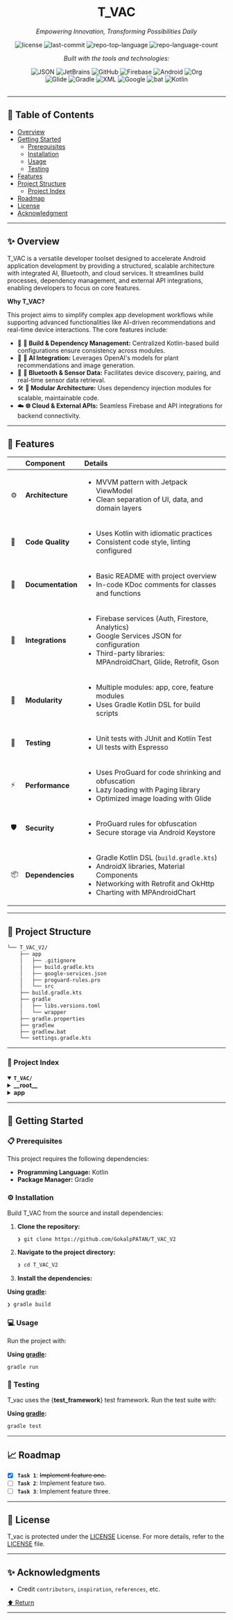 <div id="top">

<!-- HEADER STYLE: CLASSIC -->
<div align="center">

# T_VAC

<em>Empowering Innovation, Transforming Possibilities Daily</em>

<!-- BADGES -->
<img src="https://img.shields.io/github/license/GokalpPATAN/T_VAC_V2?style=flat&logo=opensourceinitiative&logoColor=white&color=0080ff" alt="license">
<img src="https://img.shields.io/github/last-commit/GokalpPATAN/T_VAC_V2?style=flat&logo=git&logoColor=white&color=0080ff" alt="last-commit">
<img src="https://img.shields.io/github/languages/top/GokalpPATAN/T_VAC_V2?style=flat&color=0080ff" alt="repo-top-language">
<img src="https://img.shields.io/github/languages/count/GokalpPATAN/T_VAC_V2?style=flat&color=0080ff" alt="repo-language-count">

<em>Built with the tools and technologies:</em>

<img src="https://img.shields.io/badge/JSON-000000.svg?style=flat&logo=JSON&logoColor=white" alt="JSON">
<img src="https://img.shields.io/badge/JetBrains-000000.svg?style=flat&logo=JetBrains&logoColor=white" alt="JetBrains">
<img src="https://img.shields.io/badge/GitHub-181717.svg?style=flat&logo=GitHub&logoColor=white" alt="GitHub">
<img src="https://img.shields.io/badge/Firebase-DD2C00.svg?style=flat&logo=Firebase&logoColor=white" alt="Firebase">
<img src="https://img.shields.io/badge/Android-34A853.svg?style=flat&logo=Android&logoColor=white" alt="Android">
<img src="https://img.shields.io/badge/Org-77AA99.svg?style=flat&logo=Org&logoColor=white" alt="Org">
<br>
<img src="https://img.shields.io/badge/Glide-18BED4.svg?style=flat&logo=Glide&logoColor=white" alt="Glide">
<img src="https://img.shields.io/badge/Gradle-02303A.svg?style=flat&logo=Gradle&logoColor=white" alt="Gradle">
<img src="https://img.shields.io/badge/XML-005FAD.svg?style=flat&logo=XML&logoColor=white" alt="XML">
<img src="https://img.shields.io/badge/Google-4285F4.svg?style=flat&logo=Google&logoColor=white" alt="Google">
<img src="https://img.shields.io/badge/bat-31369E.svg?style=flat&logo=bat&logoColor=white" alt="bat">
<img src="https://img.shields.io/badge/Kotlin-7F52FF.svg?style=flat&logo=Kotlin&logoColor=white" alt="Kotlin">

</div>
<br>

---

## 📄 Table of Contents

- [Overview](#-overview)
- [Getting Started](#-getting-started)
    - [Prerequisites](#-prerequisites)
    - [Installation](#-installation)
    - [Usage](#-usage)
    - [Testing](#-testing)
- [Features](#-features)
- [Project Structure](#-project-structure)
    - [Project Index](#-project-index)
- [Roadmap](#-roadmap)
- [License](#-license)
- [Acknowledgment](#-acknowledgment)

---

## ✨ Overview

T_VAC is a versatile developer toolset designed to accelerate Android application development by providing a structured, scalable architecture with integrated AI, Bluetooth, and cloud services. It streamlines build processes, dependency management, and external API integrations, enabling developers to focus on core features.

**Why T_VAC?**

This project aims to simplify complex app development workflows while supporting advanced functionalities like AI-driven recommendations and real-time device interactions. The core features include:

- 🎯 **🧩 Build & Dependency Management:** Centralized Kotlin-based build configurations ensure consistency across modules.
- 🚀 **🤖 AI Integration:** Leverages OpenAI's models for plant recommendations and image generation.
- 🔌 **🔵 Bluetooth & Sensor Data:** Facilitates device discovery, pairing, and real-time sensor data retrieval.
- 🛠️ **🔧 Modular Architecture:** Uses dependency injection modules for scalable, maintainable code.
- ☁️ **🌐 Cloud & External APIs:** Seamless Firebase and API integrations for backend connectivity.

---

## 📌 Features

|      | Component       | Details                                                                                     |
| :--- | :-------------- | :------------------------------------------------------------------------------------------ |
| ⚙️  | **Architecture**  | <ul><li>MVVM pattern with Jetpack ViewModel</li><li>Clean separation of UI, data, and domain layers</li></ul> |
| 🔩 | **Code Quality**  | <ul><li>Uses Kotlin with idiomatic practices</li><li>Consistent code style, linting configured</li></ul> |
| 📄 | **Documentation** | <ul><li>Basic README with project overview</li><li>In-code KDoc comments for classes and functions</li></ul> |
| 🔌 | **Integrations**  | <ul><li>Firebase services (Auth, Firestore, Analytics)</li><li>Google Services JSON for configuration</li><li>Third-party libraries: MPAndroidChart, Glide, Retrofit, Gson</li></ul> |
| 🧩 | **Modularity**    | <ul><li>Multiple modules: app, core, feature modules</li><li>Uses Gradle Kotlin DSL for build scripts</li></ul> |
| 🧪 | **Testing**       | <ul><li>Unit tests with JUnit and Kotlin Test</li><li>UI tests with Espresso</li></ul> |
| ⚡️  | **Performance**   | <ul><li>Uses ProGuard for code shrinking and obfuscation</li><li>Lazy loading with Paging library</li><li>Optimized image loading with Glide</li></ul> |
| 🛡️ | **Security**      | <ul><li>ProGuard rules for obfuscation</li><li>Secure storage via Android Keystore</li></ul> |
| 📦 | **Dependencies**  | <ul><li>Gradle Kotlin DSL (`build.gradle.kts`)</li><li>AndroidX libraries, Material Components</li><li>Networking with Retrofit and OkHttp</li><li>Charting with MPAndroidChart</li></ul> |

---

## 📁 Project Structure

```sh
└── T_VAC_V2/
    ├── app
    │   ├── .gitignore
    │   ├── build.gradle.kts
    │   ├── google-services.json
    │   ├── proguard-rules.pro
    │   └── src
    ├── build.gradle.kts
    ├── gradle
    │   ├── libs.versions.toml
    │   └── wrapper
    ├── gradle.properties
    ├── gradlew
    ├── gradlew.bat
    └── settings.gradle.kts
```

---

### 📑 Project Index

<details open>
	<summary><b><code>T_VAC/</code></b></summary>
	<!-- __root__ Submodule -->
	<details>
		<summary><b>__root__</b></summary>
		<blockquote>
			<div class='directory-path' style='padding: 8px 0; color: #666;'>
				<code><b>⦿ __root__</b></code>
			<table style='width: 100%; border-collapse: collapse;'>
			<thead>
				<tr style='background-color: #f8f9fa;'>
					<th style='width: 30%; text-align: left; padding: 8px;'>File Name</th>
					<th style='text-align: left; padding: 8px;'>Summary</th>
				</tr>
			</thead>
				<tr style='border-bottom: 1px solid #eee;'>
					<td style='padding: 8px;'><b><a href='https://github.com/GokalpPATAN/T_VAC_V2/blob/master/build.gradle.kts'>build.gradle.kts</a></b></td>
					<td style='padding: 8px;'>- Defines shared build configurations and dependencies for all sub-projects within the Android application, ensuring consistent setup across modules<br>- Manages plugin applications and classpath dependencies, streamlining build processes and maintaining project structure integrity<br>- Facilitates centralized control over build settings, supporting scalable development and integration workflows.</td>
				</tr>
				<tr style='border-bottom: 1px solid #eee;'>
					<td style='padding: 8px;'><b><a href='https://github.com/GokalpPATAN/T_VAC_V2/blob/master/gradlew.bat'>gradlew.bat</a></b></td>
					<td style='padding: 8px;'>- Facilitates the initialization and execution of the Gradle build system on Windows environments by setting up necessary environment variables, locating Java, and launching the Gradle wrapper<br>- Ensures consistent build automation across development setups, integrating seamlessly into the overall project architecture to manage dependencies, compile code, and streamline deployment processes.</td>
				</tr>
				<tr style='border-bottom: 1px solid #eee;'>
					<td style='padding: 8px;'><b><a href='https://github.com/GokalpPATAN/T_VAC_V2/blob/master/settings.gradle.kts'>settings.gradle.kts</a></b></td>
					<td style='padding: 8px;'>- Defines centralized repositories for plugin management and dependency resolution, ensuring consistent access to essential libraries and tools across the entire project<br>- Facilitates streamlined dependency handling and plugin updates, supporting the overall architectures modularity and maintainability within the Kotlin-based Android application.</td>
				</tr>
			</table>
		</blockquote>
	</details>
	<!-- app Submodule -->
	<details>
		<summary><b>app</b></summary>
		<blockquote>
			<div class='directory-path' style='padding: 8px 0; color: #666;'>
				<code><b>⦿ app</b></code>
			<table style='width: 100%; border-collapse: collapse;'>
			<thead>
				<tr style='background-color: #f8f9fa;'>
					<th style='width: 30%; text-align: left; padding: 8px;'>File Name</th>
					<th style='text-align: left; padding: 8px;'>Summary</th>
				</tr>
			</thead>
				<tr style='border-bottom: 1px solid #eee;'>
					<td style='padding: 8px;'><b><a href='https://github.com/GokalpPATAN/T_VAC_V2/blob/master/app/build.gradle.kts'>build.gradle.kts</a></b></td>
					<td style='padding: 8px;'>- Defines the Android applications build configuration, managing dependencies, SDK versions, API keys, and build settings<br>- Integrates essential libraries such as Firebase, Retrofit, Glide, and Google Maps, supporting core functionalities like user authentication, network communication, data storage, and UI components<br>- Ensures consistent project setup aligned with architecture standards and external service integrations.</td>
				</tr>
				<tr style='border-bottom: 1px solid #eee;'>
					<td style='padding: 8px;'><b><a href='https://github.com/GokalpPATAN/T_VAC_V2/blob/master/app/proguard-rules.pro'>proguard-rules.pro</a></b></td>
					<td style='padding: 8px;'>- Defines project-specific ProGuard rules to optimize and obfuscate the Android applications codebase<br>- It guides the build process in preserving necessary classes and attributes, ensuring app security, performance, and debugging capabilities while maintaining compatibility with WebView JavaScript interfaces<br>- This configuration is essential for managing code shrinking and obfuscation in the overall architecture.</td>
				</tr>
				<tr style='border-bottom: 1px solid #eee;'>
					<td style='padding: 8px;'><b><a href='https://github.com/GokalpPATAN/T_VAC_V2/blob/master/app/google-services.json'>google-services.json</a></b></td>
					<td style='padding: 8px;'>- Defines essential Firebase project configuration for the Android application, enabling seamless integration with Firebase services such as authentication, cloud storage, and analytics<br>- Serves as the foundational setup that connects the app to the backend infrastructure, ensuring secure and efficient communication with Firebase resources within the overall architecture.</td>
				</tr>
			</table>
			<!-- src Submodule -->
			<details>
				<summary><b>src</b></summary>
				<blockquote>
					<div class='directory-path' style='padding: 8px 0; color: #666;'>
						<code><b>⦿ app.src</b></code>
					<!-- main Submodule -->
					<details>
						<summary><b>main</b></summary>
						<blockquote>
							<div class='directory-path' style='padding: 8px 0; color: #666;'>
								<code><b>⦿ app.src.main</b></code>
							<table style='width: 100%; border-collapse: collapse;'>
							<thead>
								<tr style='background-color: #f8f9fa;'>
									<th style='width: 30%; text-align: left; padding: 8px;'>File Name</th>
									<th style='text-align: left; padding: 8px;'>Summary</th>
								</tr>
							</thead>
								<tr style='border-bottom: 1px solid #eee;'>
									<td style='padding: 8px;'><b><a href='https://github.com/GokalpPATAN/T_VAC_V2/blob/master/app/src/main/AndroidManifest.xml'>AndroidManifest.xml</a></b></td>
									<td style='padding: 8px;'>- Defines the applications core permissions, metadata, and entry point for an Android-based project focused on location and Bluetooth functionalities<br>- It establishes necessary configurations for network access, device communication, and map integration, serving as the foundational setup that enables the app to interact with external services and hardware components within the overall architecture.</td>
								</tr>
							</table>
							<!-- java Submodule -->
							<details>
								<summary><b>java</b></summary>
								<blockquote>
									<div class='directory-path' style='padding: 8px 0; color: #666;'>
										<code><b>⦿ app.src.main.java</b></code>
									<!-- com Submodule -->
									<details>
										<summary><b>com</b></summary>
										<blockquote>
											<div class='directory-path' style='padding: 8px 0; color: #666;'>
												<code><b>⦿ app.src.main.java.com</b></code>
											<!-- erayerarslan Submodule -->
											<details>
												<summary><b>erayerarslan</b></summary>
												<blockquote>
													<div class='directory-path' style='padding: 8px 0; color: #666;'>
														<code><b>⦿ app.src.main.java.com.erayerarslan</b></code>
													<!-- t_vac_kotlin Submodule -->
													<details>
														<summary><b>t_vac_kotlin</b></summary>
														<blockquote>
															<div class='directory-path' style='padding: 8px 0; color: #666;'>
																<code><b>⦿ app.src.main.java.com.erayerarslan.t_vac_kotlin</b></code>
															<table style='width: 100%; border-collapse: collapse;'>
															<thead>
																<tr style='background-color: #f8f9fa;'>
																	<th style='width: 30%; text-align: left; padding: 8px;'>File Name</th>
																	<th style='text-align: left; padding: 8px;'>Summary</th>
																</tr>
															</thead>
																<tr style='border-bottom: 1px solid #eee;'>
																	<td style='padding: 8px;'><b><a href='https://github.com/GokalpPATAN/T_VAC_V2/blob/master/app/src/main/java/com/erayerarslan/t_vac_kotlin/MyApplication.kt'>MyApplication.kt</a></b></td>
																	<td style='padding: 8px;'>- Initialize application-wide dependencies and services, including Firebase, to ensure seamless integration and consistent configuration across the entire app<br>- Establishes the foundation for dependency injection with Hilt, enabling modular and testable architecture, and prepares the app environment for subsequent feature modules and components within the overall project structure.</td>
																</tr>
																<tr style='border-bottom: 1px solid #eee;'>
																	<td style='padding: 8px;'><b><a href='https://github.com/GokalpPATAN/T_VAC_V2/blob/master/app/src/main/java/com/erayerarslan/t_vac_kotlin/MainActivity.kt'>MainActivity.kt</a></b></td>
																	<td style='padding: 8px;'>- Manages app navigation and UI state transitions within the architecture, orchestrating fragment navigation, toolbar visibility, and bottom navigation interactions<br>- Ensures seamless user experience by dynamically adjusting UI components based on destination, integrating Firebase persistence, and coordinating navigation controls to support core app functionalities across different screens.</td>
																</tr>
															</table>
															<!-- repository Submodule -->
															<details>
																<summary><b>repository</b></summary>
																<blockquote>
																	<div class='directory-path' style='padding: 8px 0; color: #666;'>
																		<code><b>⦿ app.src.main.java.com.erayerarslan.t_vac_kotlin.repository</b></code>
																	<table style='width: 100%; border-collapse: collapse;'>
																	<thead>
																		<tr style='background-color: #f8f9fa;'>
																			<th style='width: 30%; text-align: left; padding: 8px;'>File Name</th>
																			<th style='text-align: left; padding: 8px;'>Summary</th>
																		</tr>
																	</thead>
																		<tr style='border-bottom: 1px solid #eee;'>
																			<td style='padding: 8px;'><b><a href='https://github.com/GokalpPATAN/T_VAC_V2/blob/master/app/src/main/java/com/erayerarslan/t_vac_kotlin/repository/GeminiRepository.kt'>GeminiRepository.kt</a></b></td>
																			<td style='padding: 8px;'>- Provides plant recommendations based on sensor data by generating tailored suggestions through a generative AI model<br>- It interprets environmental parameters to identify suitable plant species, facilitating precision agriculture and environmental adaptation within the applications architecture<br>- This component enhances decision-making for planting strategies aligned with specific regional and environmental conditions.</td>
																		</tr>
																		<tr style='border-bottom: 1px solid #eee;'>
																			<td style='padding: 8px;'><b><a href='https://github.com/GokalpPATAN/T_VAC_V2/blob/master/app/src/main/java/com/erayerarslan/t_vac_kotlin/repository/DeviceRepository.kt'>DeviceRepository.kt</a></b></td>
																			<td style='padding: 8px;'>- Defines the contract for accessing device data within the application, enabling retrieval of device lists in a reactive manner<br>- Serves as a key component in the data layer, facilitating seamless integration between data sources and the app’s UI, and supporting the overall architectures emphasis on clean separation of concerns and asynchronous data handling.</td>
																		</tr>
																		<tr style='border-bottom: 1px solid #eee;'>
																			<td style='padding: 8px;'><b><a href='https://github.com/GokalpPATAN/T_VAC_V2/blob/master/app/src/main/java/com/erayerarslan/t_vac_kotlin/repository/DeviceRepositoryImpl.kt'>DeviceRepositoryImpl.kt</a></b></td>
																			<td style='padding: 8px;'>- Provides an implementation of the device data management layer, facilitating interactions between the application and device-related data sources<br>- It centralizes device information retrieval and updates, supporting seamless integration within the overall architecture<br>- This component ensures efficient handling of device-specific data, contributing to the app’s functionality and data consistency across the system.</td>
																		</tr>
																	</table>
																</blockquote>
															</details>
															<!-- core Submodule -->
															<details>
																<summary><b>core</b></summary>
																<blockquote>
																	<div class='directory-path' style='padding: 8px 0; color: #666;'>
																		<code><b>⦿ app.src.main.java.com.erayerarslan.t_vac_kotlin.core</b></code>
																	<table style='width: 100%; border-collapse: collapse;'>
																	<thead>
																		<tr style='background-color: #f8f9fa;'>
																			<th style='width: 30%; text-align: left; padding: 8px;'>File Name</th>
																			<th style='text-align: left; padding: 8px;'>Summary</th>
																		</tr>
																	</thead>
																		<tr style='border-bottom: 1px solid #eee;'>
																			<td style='padding: 8px;'><b><a href='https://github.com/GokalpPATAN/T_VAC_V2/blob/master/app/src/main/java/com/erayerarslan/t_vac_kotlin/core/Response.kt'>Response.kt</a></b></td>
																			<td style='padding: 8px;'>- Defines a unified response wrapper for handling asynchronous data states within the application architecture<br>- It facilitates clear communication of loading, success, and error conditions across the codebase, promoting consistent state management and streamlined UI updates during data operations<br>- This core component enhances robustness and readability in managing network or data processing results.</td>
																		</tr>
																	</table>
																</blockquote>
															</details>
															<!-- api Submodule -->
															<details>
																<summary><b>api</b></summary>
																<blockquote>
																	<div class='directory-path' style='padding: 8px 0; color: #666;'>
																		<code><b>⦿ app.src.main.java.com.erayerarslan.t_vac_kotlin.api</b></code>
																	<table style='width: 100%; border-collapse: collapse;'>
																	<thead>
																		<tr style='background-color: #f8f9fa;'>
																			<th style='width: 30%; text-align: left; padding: 8px;'>File Name</th>
																			<th style='text-align: left; padding: 8px;'>Summary</th>
																		</tr>
																	</thead>
																		<tr style='border-bottom: 1px solid #eee;'>
																			<td style='padding: 8px;'><b><a href='https://github.com/GokalpPATAN/T_VAC_V2/blob/master/app/src/main/java/com/erayerarslan/t_vac_kotlin/api/OpenAIClient.kt'>OpenAIClient.kt</a></b></td>
																			<td style='padding: 8px;'>- Provides a centralized client setup for interacting with the OpenAI API within the application architecture<br>- It manages API communication, including authentication, request handling, and response parsing, enabling seamless integration of OpenAIs language models for features such as chat, content generation, or AI-driven functionalities<br>- This component ensures reliable and secure connectivity to OpenAI services across the app.</td>
																		</tr>
																		<tr style='border-bottom: 1px solid #eee;'>
																			<td style='padding: 8px;'><b><a href='https://github.com/GokalpPATAN/T_VAC_V2/blob/master/app/src/main/java/com/erayerarslan/t_vac_kotlin/api/OpenAIService.kt'>OpenAIService.kt</a></b></td>
																			<td style='padding: 8px;'>- Defines the API interface for image generation via OpenAIs DALL·E 2 model, enabling the application to request and receive AI-generated images based on user prompts<br>- Facilitates seamless integration with OpenAIs image synthesis services, supporting dynamic visual content creation within the app's architecture.</td>
																		</tr>
																	</table>
																</blockquote>
															</details>
															<!-- domain Submodule -->
															<details>
																<summary><b>domain</b></summary>
																<blockquote>
																	<div class='directory-path' style='padding: 8px 0; color: #666;'>
																		<code><b>⦿ app.src.main.java.com.erayerarslan.t_vac_kotlin.domain</b></code>
																	<!-- usecase Submodule -->
																	<details>
																		<summary><b>usecase</b></summary>
																		<blockquote>
																			<div class='directory-path' style='padding: 8px 0; color: #666;'>
																				<code><b>⦿ app.src.main.java.com.erayerarslan.t_vac_kotlin.domain.usecase</b></code>
																			<table style='width: 100%; border-collapse: collapse;'>
																			<thead>
																				<tr style='background-color: #f8f9fa;'>
																					<th style='width: 30%; text-align: left; padding: 8px;'>File Name</th>
																					<th style='text-align: left; padding: 8px;'>Summary</th>
																				</tr>
																			</thead>
																				<tr style='border-bottom: 1px solid #eee;'>
																					<td style='padding: 8px;'><b><a href='https://github.com/GokalpPATAN/T_VAC_V2/blob/master/app/src/main/java/com/erayerarslan/t_vac_kotlin/domain/usecase/FetchDeviceSensorDataUseCase.kt'>FetchDeviceSensorDataUseCase.kt</a></b></td>
																					<td style='padding: 8px;'>- Facilitates retrieval of sensor data from a paired device by leveraging Bluetooth communication<br>- Integrates with the repository layer to abstract device-specific data fetching, enabling seamless access to real-time sensor information within the applications architecture<br>- Supports the overall goal of monitoring and processing sensor metrics from connected devices in a clean, maintainable manner.</td>
																				</tr>
																				<tr style='border-bottom: 1px solid #eee;'>
																					<td style='padding: 8px;'><b><a href='https://github.com/GokalpPATAN/T_VAC_V2/blob/master/app/src/main/java/com/erayerarslan/t_vac_kotlin/domain/usecase/UserUidUseCase.kt'>UserUidUseCase.kt</a></b></td>
																					<td style='padding: 8px;'>- Provides a use case for retrieving the current users unique identifier within the applications domain layer<br>- It acts as an intermediary between the presentation layer and the authentication repository, enabling seamless access to user identity information necessary for user-specific operations across the app's architecture.</td>
																				</tr>
																				<tr style='border-bottom: 1px solid #eee;'>
																					<td style='padding: 8px;'><b><a href='https://github.com/GokalpPATAN/T_VAC_V2/blob/master/app/src/main/java/com/erayerarslan/t_vac_kotlin/domain/usecase/LogoutUseCase.kt'>LogoutUseCase.kt</a></b></td>
																					<td style='padding: 8px;'>- Facilitates user logout functionality within the application by invoking the logout method from the AuthenticationRepository<br>- Integrates seamlessly into the domain layer, enabling a clean separation of concerns and supporting the overall authentication flow in the architecture<br>- Ensures a consistent and testable approach to terminating user sessions across the app.</td>
																				</tr>
																				<tr style='border-bottom: 1px solid #eee;'>
																					<td style='padding: 8px;'><b><a href='https://github.com/GokalpPATAN/T_VAC_V2/blob/master/app/src/main/java/com/erayerarslan/t_vac_kotlin/domain/usecase/DiscoverDevicesUseCase.kt'>DiscoverDevicesUseCase.kt</a></b></td>
																					<td style='padding: 8px;'>- Facilitates the discovery of Bluetooth devices within the application architecture by leveraging the BluetoothRepository<br>- Integrates seamlessly into the domain layer to provide a clean, high-level interface for retrieving nearby devices, supporting the apps core functionality of device detection and interaction<br>- This use case enables efficient Bluetooth device management across the project.</td>
																				</tr>
																				<tr style='border-bottom: 1px solid #eee;'>
																					<td style='padding: 8px;'><b><a href='https://github.com/GokalpPATAN/T_VAC_V2/blob/master/app/src/main/java/com/erayerarslan/t_vac_kotlin/domain/usecase/RegisterUseCase.kt'>RegisterUseCase.kt</a></b></td>
																					<td style='padding: 8px;'>- Facilitates user registration within the applications authentication flow by invoking the registration process through the AuthenticationRepository<br>- It encapsulates the registration logic, returning a flow of responses that indicate success or failure, thereby integrating seamlessly into the overall architecture to support user onboarding and account management.</td>
																				</tr>
																				<tr style='border-bottom: 1px solid #eee;'>
																					<td style='padding: 8px;'><b><a href='https://github.com/GokalpPATAN/T_VAC_V2/blob/master/app/src/main/java/com/erayerarslan/t_vac_kotlin/domain/usecase/ResetPasswordUseCase.kt'>ResetPasswordUseCase.kt</a></b></td>
																					<td style='padding: 8px;'>- Facilitates password reset functionality within the applications architecture by invoking the authentication repository to initiate a password reset process for a given email<br>- Integrates seamlessly into the domain layer, enabling secure and efficient user account recovery workflows across the system.</td>
																				</tr>
																				<tr style='border-bottom: 1px solid #eee;'>
																					<td style='padding: 8px;'><b><a href='https://github.com/GokalpPATAN/T_VAC_V2/blob/master/app/src/main/java/com/erayerarslan/t_vac_kotlin/domain/usecase/PairDeviceUseCase.kt'>PairDeviceUseCase.kt</a></b></td>
																					<td style='padding: 8px;'>- Facilitates device pairing within the Bluetooth management flow by invoking the repositorys pairing functionality<br>- Integrates seamlessly into the applications domain layer, enabling higher-level components to initiate device connections efficiently<br>- Supports the overall architecture by abstracting Bluetooth pairing logic, ensuring modularity and testability across the system.</td>
																				</tr>
																				<tr style='border-bottom: 1px solid #eee;'>
																					<td style='padding: 8px;'><b><a href='https://github.com/GokalpPATAN/T_VAC_V2/blob/master/app/src/main/java/com/erayerarslan/t_vac_kotlin/domain/usecase/LoginUseCase.kt'>LoginUseCase.kt</a></b></td>
																					<td style='padding: 8px;'>- Facilitates user authentication by handling email and password login processes within the applications domain layer<br>- It orchestrates interaction with the authentication repository to initiate login requests, returning a flow of responses that indicate success or failure<br>- This use case integrates seamlessly into the overall architecture, enabling secure and efficient user sign-in functionality.</td>
																				</tr>
																				<tr style='border-bottom: 1px solid #eee;'>
																					<td style='padding: 8px;'><b><a href='https://github.com/GokalpPATAN/T_VAC_V2/blob/master/app/src/main/java/com/erayerarslan/t_vac_kotlin/domain/usecase/SignInAnonymouslyUseCase.kt'>SignInAnonymouslyUseCase.kt</a></b></td>
																					<td style='padding: 8px;'>- Facilitates anonymous user authentication within the application by invoking the authentication repository to sign in users without requiring credentials<br>- Integrates seamlessly into the overall architecture to enable quick, secure user onboarding and session management, supporting the app’s goal of providing a frictionless user experience while maintaining modular and testable code structure.</td>
																				</tr>
																				<tr style='border-bottom: 1px solid #eee;'>
																					<td style='padding: 8px;'><b><a href='https://github.com/GokalpPATAN/T_VAC_V2/blob/master/app/src/main/java/com/erayerarslan/t_vac_kotlin/domain/usecase/FetchSensorDataUseCase.kt'>FetchSensorDataUseCase.kt</a></b></td>
																					<td style='padding: 8px;'>- Provides a mechanism to retrieve sensor data from the repository layer, enabling seamless access to real-time sensor information within the applications domain logic<br>- Serves as a key component for integrating sensor readings into the apps workflows, supporting features that depend on current sensor states<br>- Facilitates clean separation of concerns by abstracting data fetching operations.</td>
																				</tr>
																				<tr style='border-bottom: 1px solid #eee;'>
																					<td style='padding: 8px;'><b><a href='https://github.com/GokalpPATAN/T_VAC_V2/blob/master/app/src/main/java/com/erayerarslan/t_vac_kotlin/domain/usecase/IsLoggedInUseCase.kt'>IsLoggedInUseCase.kt</a></b></td>
																					<td style='padding: 8px;'>- Provides a mechanism to verify user authentication status within the application<br>- It encapsulates the logic to determine if a user is currently logged in by interacting with the AuthenticationRepository<br>- This use case supports conditional flows and access control across the app, ensuring secure and context-aware user experiences within the overall architecture.</td>
																				</tr>
																				<tr style='border-bottom: 1px solid #eee;'>
																					<td style='padding: 8px;'><b><a href='https://github.com/GokalpPATAN/T_VAC_V2/blob/master/app/src/main/java/com/erayerarslan/t_vac_kotlin/domain/usecase/GetLatestSensorDataUseCase.kt'>GetLatestSensorDataUseCase.kt</a></b></td>
																					<td style='padding: 8px;'>- Provides access to the most recent sensor data stored within the system, enabling other components to retrieve up-to-date environmental or device metrics efficiently<br>- Serves as a key part of the data retrieval layer, facilitating seamless integration between the data repository and application logic to support real-time monitoring and decision-making.</td>
																				</tr>
																				<tr style='border-bottom: 1px solid #eee;'>
																					<td style='padding: 8px;'><b><a href='https://github.com/GokalpPATAN/T_VAC_V2/blob/master/app/src/main/java/com/erayerarslan/t_vac_kotlin/domain/usecase/UserEmailUseCase.kt'>UserEmailUseCase.kt</a></b></td>
																					<td style='padding: 8px;'>- Provides access to the authenticated users email address within the applications domain layer<br>- It acts as a use case that retrieves the user's email from the authentication repository, facilitating user-specific operations and data flow in the overall architecture<br>- This abstraction supports clean separation of concerns and enhances testability across the codebase.</td>
																				</tr>
																			</table>
																		</blockquote>
																	</details>
																	<!-- repository Submodule -->
																	<details>
																		<summary><b>repository</b></summary>
																		<blockquote>
																			<div class='directory-path' style='padding: 8px 0; color: #666;'>
																				<code><b>⦿ app.src.main.java.com.erayerarslan.t_vac_kotlin.domain.repository</b></code>
																			<table style='width: 100%; border-collapse: collapse;'>
																			<thead>
																				<tr style='background-color: #f8f9fa;'>
																					<th style='width: 30%; text-align: left; padding: 8px;'>File Name</th>
																					<th style='text-align: left; padding: 8px;'>Summary</th>
																				</tr>
																			</thead>
																				<tr style='border-bottom: 1px solid #eee;'>
																					<td style='padding: 8px;'><b><a href='https://github.com/GokalpPATAN/T_VAC_V2/blob/master/app/src/main/java/com/erayerarslan/t_vac_kotlin/domain/repository/FirebaseSensorDataRepository.kt'>FirebaseSensorDataRepository.kt</a></b></td>
																					<td style='padding: 8px;'>- Provides an interface for accessing and managing sensor data within the applications architecture<br>- It facilitates fetching real-time sensor data from Firebase and storing it locally through the SensorDataManager, ensuring up-to-date information is available for application features<br>- This repository acts as a bridge between remote data sources and local data handling, supporting data consistency and synchronization.</td>
																				</tr>
																				<tr style='border-bottom: 1px solid #eee;'>
																					<td style='padding: 8px;'><b><a href='https://github.com/GokalpPATAN/T_VAC_V2/blob/master/app/src/main/java/com/erayerarslan/t_vac_kotlin/domain/repository/AuthenticationRepository.kt'>AuthenticationRepository.kt</a></b></td>
																					<td style='padding: 8px;'>- Defines the contract for user authentication operations within the application, facilitating login, registration, password reset, logout, and user state management<br>- Serves as an abstraction layer that enables seamless integration of authentication logic, supporting both Firebase authentication and potential future implementations, thereby ensuring a consistent and testable approach to user identity handling across the codebase.</td>
																				</tr>
																				<tr style='border-bottom: 1px solid #eee;'>
																					<td style='padding: 8px;'><b><a href='https://github.com/GokalpPATAN/T_VAC_V2/blob/master/app/src/main/java/com/erayerarslan/t_vac_kotlin/domain/repository/BluetoothRepository.kt'>BluetoothRepository.kt</a></b></td>
																					<td style='padding: 8px;'>- Defines the core interface for managing Bluetooth device interactions within the application<br>- Facilitates device discovery, pairing, and sensor data retrieval, enabling seamless integration of Bluetooth hardware into the overall system architecture<br>- Serves as a contract for implementing Bluetooth communication, supporting the app’s functionality to connect with and extract data from external devices.</td>
																				</tr>
																				<tr style='border-bottom: 1px solid #eee;'>
																					<td style='padding: 8px;'><b><a href='https://github.com/GokalpPATAN/T_VAC_V2/blob/master/app/src/main/java/com/erayerarslan/t_vac_kotlin/domain/repository/BluetoothRepositoryImpl.kt'>BluetoothRepositoryImpl.kt</a></b></td>
																					<td style='padding: 8px;'>- Implements Bluetooth device discovery, pairing, and sensor data retrieval within the applications architecture<br>- Facilitates seamless connection to Bluetooth peripherals, manages device bonding, and extracts sensor metrics, integrating hardware communication into the data flow<br>- Enhances the systems capability to interact with external sensors, supporting real-time data collection and processing for the overall application.</td>
																				</tr>
																				<tr style='border-bottom: 1px solid #eee;'>
																					<td style='padding: 8px;'><b><a href='https://github.com/GokalpPATAN/T_VAC_V2/blob/master/app/src/main/java/com/erayerarslan/t_vac_kotlin/domain/repository/AuthenticationRepositoryImpl.kt'>AuthenticationRepositoryImpl.kt</a></b></td>
																					<td style='padding: 8px;'>- Implements user authentication functionalities within the applications architecture by interfacing with Firebase Authentication<br>- Facilitates user login, registration, password reset, anonymous sign-in, and session management, enabling secure user access and identity handling across the app<br>- Serves as the core component for managing user authentication state and interactions in the overall system.</td>
																				</tr>
																				<tr style='border-bottom: 1px solid #eee;'>
																					<td style='padding: 8px;'><b><a href='https://github.com/GokalpPATAN/T_VAC_V2/blob/master/app/src/main/java/com/erayerarslan/t_vac_kotlin/domain/repository/SensorDataRepository.kt'>SensorDataRepository.kt</a></b></td>
																					<td style='padding: 8px;'>- Defines a contract for accessing sensor data within the application, enabling retrieval of current sensor readings and the latest cached data<br>- Serves as a key component in the data layer, facilitating decoupled and testable interactions with sensor information across the architecture<br>- Ensures consistent data access patterns for sensor-related functionalities.</td>
																				</tr>
																			</table>
																		</blockquote>
																	</details>
																</blockquote>
															</details>
															<!-- util Submodule -->
															<details>
																<summary><b>util</b></summary>
																<blockquote>
																	<div class='directory-path' style='padding: 8px 0; color: #666;'>
																		<code><b>⦿ app.src.main.java.com.erayerarslan.t_vac_kotlin.util</b></code>
																	<table style='width: 100%; border-collapse: collapse;'>
																	<thead>
																		<tr style='background-color: #f8f9fa;'>
																			<th style='width: 30%; text-align: left; padding: 8px;'>File Name</th>
																			<th style='text-align: left; padding: 8px;'>Summary</th>
																		</tr>
																	</thead>
																		<tr style='border-bottom: 1px solid #eee;'>
																			<td style='padding: 8px;'><b><a href='https://github.com/GokalpPATAN/T_VAC_V2/blob/master/app/src/main/java/com/erayerarslan/t_vac_kotlin/util/GlideExtansion.kt'>GlideExtansion.kt</a></b></td>
																			<td style='padding: 8px;'>- Provides utility functions for image loading via Glide, enabling seamless display of images with placeholders and transitions within the apps UI<br>- Additionally, generates simulated sensor data reflecting environmental parameters such as pH, temperature, conductivity, and humidity, supporting testing and development by mimicking real sensor readings in the overall architecture.</td>
																		</tr>
																	</table>
																</blockquote>
															</details>
															<!-- di Submodule -->
															<details>
																<summary><b>di</b></summary>
																<blockquote>
																	<div class='directory-path' style='padding: 8px 0; color: #666;'>
																		<code><b>⦿ app.src.main.java.com.erayerarslan.t_vac_kotlin.di</b></code>
																	<table style='width: 100%; border-collapse: collapse;'>
																	<thead>
																		<tr style='background-color: #f8f9fa;'>
																			<th style='width: 30%; text-align: left; padding: 8px;'>File Name</th>
																			<th style='text-align: left; padding: 8px;'>Summary</th>
																		</tr>
																	</thead>
																		<tr style='border-bottom: 1px solid #eee;'>
																			<td style='padding: 8px;'><b><a href='https://github.com/GokalpPATAN/T_VAC_V2/blob/master/app/src/main/java/com/erayerarslan/t_vac_kotlin/di/ManagerModule.kt'>ManagerModule.kt</a></b></td>
																			<td style='padding: 8px;'>- Defines dependency injection setup for the SensorDataManager, ensuring a singleton instance across the application<br>- Integrates with the overall architecture by providing centralized management of sensor data handling, facilitating modularity and testability within the app’s component structure<br>- This module supports efficient resource management and consistent data operations throughout the app lifecycle.</td>
																		</tr>
																		<tr style='border-bottom: 1px solid #eee;'>
																			<td style='padding: 8px;'><b><a href='https://github.com/GokalpPATAN/T_VAC_V2/blob/master/app/src/main/java/com/erayerarslan/t_vac_kotlin/di/RepositoryModule.kt'>RepositoryModule.kt</a></b></td>
																			<td style='padding: 8px;'>- Defines dependency injection bindings for sensor data repositories, facilitating seamless integration of data sources within the applications architecture<br>- By abstracting repository implementations, it promotes modularity and flexibility, enabling the app to easily switch or extend data sources such as Firebase or local storage, thereby supporting scalable and maintainable data management across the project.</td>
																		</tr>
																		<tr style='border-bottom: 1px solid #eee;'>
																			<td style='padding: 8px;'><b><a href='https://github.com/GokalpPATAN/T_VAC_V2/blob/master/app/src/main/java/com/erayerarslan/t_vac_kotlin/di/AuthenticationModule.kt'>AuthenticationModule.kt</a></b></td>
																			<td style='padding: 8px;'>- Provides dependency injection setup for Firebase Authentication within the applications architecture, enabling seamless integration and management of user authentication services<br>- By supplying a singleton instance of FirebaseAuth, it supports secure user authentication processes across the app, aligning with the overall modular and scalable design of the codebase.</td>
																		</tr>
																		<tr style='border-bottom: 1px solid #eee;'>
																			<td style='padding: 8px;'><b><a href='https://github.com/GokalpPATAN/T_VAC_V2/blob/master/app/src/main/java/com/erayerarslan/t_vac_kotlin/di/DataModule.kt'>DataModule.kt</a></b></td>
																			<td style='padding: 8px;'>- Defines dependency injection bindings for core data repositories, facilitating seamless integration of sensor data, Bluetooth, and authentication services across the application<br>- By abstracting implementation details, it promotes modularity and testability within the overall architecture, ensuring consistent access to essential data sources throughout the project.</td>
																		</tr>
																		<tr style='border-bottom: 1px solid #eee;'>
																			<td style='padding: 8px;'><b><a href='https://github.com/GokalpPATAN/T_VAC_V2/blob/master/app/src/main/java/com/erayerarslan/t_vac_kotlin/di/GeminiModule.kt'>GeminiModule.kt</a></b></td>
																			<td style='padding: 8px;'>- Provides a singleton instance of a generative AI model configured for the application, enabling seamless integration of advanced AI capabilities<br>- It facilitates communication with the Gemini API, supporting features that leverage generative AI for enhanced user interactions within the app’s architecture.</td>
																		</tr>
																	</table>
																</blockquote>
															</details>
															<!-- model Submodule -->
															<details>
																<summary><b>model</b></summary>
																<blockquote>
																	<div class='directory-path' style='padding: 8px 0; color: #666;'>
																		<code><b>⦿ app.src.main.java.com.erayerarslan.t_vac_kotlin.model</b></code>
																	<table style='width: 100%; border-collapse: collapse;'>
																	<thead>
																		<tr style='background-color: #f8f9fa;'>
																			<th style='width: 30%; text-align: left; padding: 8px;'>File Name</th>
																			<th style='text-align: left; padding: 8px;'>Summary</th>
																		</tr>
																	</thead>
																		<tr style='border-bottom: 1px solid #eee;'>
																			<td style='padding: 8px;'><b><a href='https://github.com/GokalpPATAN/T_VAC_V2/blob/master/app/src/main/java/com/erayerarslan/t_vac_kotlin/model/ParameterData.kt'>ParameterData.kt</a></b></td>
																			<td style='padding: 8px;'>- Defines a data model representing parameter information within the application, encapsulating key attributes such as name, value, and status<br>- Serves as a foundational component for managing and transferring parameter data across different modules, supporting the overall architectures focus on structured data handling and seamless integration within the Kotlin-based project.</td>
																		</tr>
																		<tr style='border-bottom: 1px solid #eee;'>
																			<td style='padding: 8px;'><b><a href='https://github.com/GokalpPATAN/T_VAC_V2/blob/master/app/src/main/java/com/erayerarslan/t_vac_kotlin/model/Device.kt'>Device.kt</a></b></td>
																			<td style='padding: 8px;'>- Defines a Device model representing Bluetooth devices within the application architecture<br>- It encapsulates essential device attributes such as name, address, pairing status, and the BluetoothDevice object, facilitating seamless management and interaction with Bluetooth hardware across the apps features<br>- This structure supports device discovery, pairing, and communication functionalities integral to the applications Bluetooth operations.</td>
																		</tr>
																		<tr style='border-bottom: 1px solid #eee;'>
																			<td style='padding: 8px;'><b><a href='https://github.com/GokalpPATAN/T_VAC_V2/blob/master/app/src/main/java/com/erayerarslan/t_vac_kotlin/model/TreeRaw.kt'>TreeRaw.kt</a></b></td>
																			<td style='padding: 8px;'>- Defines the data model for raw plant data received from the Gemini API and provides a conversion function to transform this raw data into the applications standardized Plant model<br>- Facilitates seamless integration of external JSON data into the app’s internal architecture, ensuring consistent representation of plant information for further processing and display.</td>
																		</tr>
																		<tr style='border-bottom: 1px solid #eee;'>
																			<td style='padding: 8px;'><b><a href='https://github.com/GokalpPATAN/T_VAC_V2/blob/master/app/src/main/java/com/erayerarslan/t_vac_kotlin/model/Plant.kt'>Plant.kt</a></b></td>
																			<td style='padding: 8px;'>- Defines the Plant data model and provides mechanisms to retrieve plant information from Firebase, supporting real-time updates, single fetch, and coroutine-based access<br>- Facilitates seamless integration of plant data into the application, enabling features like filtering, suitability checks, and dynamic data presentation within the apps architecture.</td>
																		</tr>
																		<tr style='border-bottom: 1px solid #eee;'>
																			<td style='padding: 8px;'><b><a href='https://github.com/GokalpPATAN/T_VAC_V2/blob/master/app/src/main/java/com/erayerarslan/t_vac_kotlin/model/HistoryItem.kt'>HistoryItem.kt</a></b></td>
																			<td style='padding: 8px;'>- Defines the HistoryItem data model representing individual sensor data entries within the application<br>- It encapsulates sensor data and an expansion state, facilitating the organization and display of historical sensor readings in the user interface<br>- This structure supports the overall architecture by enabling efficient management and presentation of sensor history data across the app.</td>
																		</tr>
																		<tr style='border-bottom: 1px solid #eee;'>
																			<td style='padding: 8px;'><b><a href='https://github.com/GokalpPATAN/T_VAC_V2/blob/master/app/src/main/java/com/erayerarslan/t_vac_kotlin/model/SensorData.kt'>SensorData.kt</a></b></td>
																			<td style='padding: 8px;'>- Provides a structured model for capturing individual sensor measurements and manages their lifecycle within the application<br>- Facilitates adding, updating, retrieving, and clearing sensor data, ensuring data consistency and recentness<br>- Serves as the core component for handling real-time sensor readings and historical data, supporting the overall architectures focus on accurate environmental monitoring and data integrity.</td>
																		</tr>
																	</table>
																</blockquote>
															</details>
															<!-- ui Submodule -->
															<details>
																<summary><b>ui</b></summary>
																<blockquote>
																	<div class='directory-path' style='padding: 8px 0; color: #666;'>
																		<code><b>⦿ app.src.main.java.com.erayerarslan.t_vac_kotlin.ui</b></code>
																	<!-- search Submodule -->
																	<details>
																		<summary><b>search</b></summary>
																		<blockquote>
																			<div class='directory-path' style='padding: 8px 0; color: #666;'>
																				<code><b>⦿ app.src.main.java.com.erayerarslan.t_vac_kotlin.ui.search</b></code>
																			<table style='width: 100%; border-collapse: collapse;'>
																			<thead>
																				<tr style='background-color: #f8f9fa;'>
																					<th style='width: 30%; text-align: left; padding: 8px;'>File Name</th>
																					<th style='text-align: left; padding: 8px;'>Summary</th>
																				</tr>
																			</thead>
																				<tr style='border-bottom: 1px solid #eee;'>
																					<td style='padding: 8px;'><b><a href='https://github.com/GokalpPATAN/T_VAC_V2/blob/master/app/src/main/java/com/erayerarslan/t_vac_kotlin/ui/search/SearchViewModel.kt'>SearchViewModel.kt</a></b></td>
																					<td style='padding: 8px;'>- Facilitates plant search and recommendation functionalities within the application by managing plant data, filtering results based on user queries, and integrating AI-driven suggestions derived from sensor data<br>- Serves as the central component for handling plant-related state, ensuring dynamic updates and seamless user interactions in the apps architecture.</td>
																				</tr>
																				<tr style='border-bottom: 1px solid #eee;'>
																					<td style='padding: 8px;'><b><a href='https://github.com/GokalpPATAN/T_VAC_V2/blob/master/app/src/main/java/com/erayerarslan/t_vac_kotlin/ui/search/SearchFragment.kt'>SearchFragment.kt</a></b></td>
																					<td style='padding: 8px;'>- Facilitates user interaction with plant data through search and sensor-based suggestions within the apps UI<br>- Manages search input, displays filtered plant results, and integrates sensor data to provide intelligent plant recommendations, supporting seamless navigation to detailed plant views<br>- Enhances user experience by combining manual search and real-time sensor insights in the overall architecture.</td>
																				</tr>
																			</table>
																		</blockquote>
																	</details>
																	<!-- device Submodule -->
																	<details>
																		<summary><b>device</b></summary>
																		<blockquote>
																			<div class='directory-path' style='padding: 8px 0; color: #666;'>
																				<code><b>⦿ app.src.main.java.com.erayerarslan.t_vac_kotlin.ui.device</b></code>
																			<table style='width: 100%; border-collapse: collapse;'>
																			<thead>
																				<tr style='background-color: #f8f9fa;'>
																					<th style='width: 30%; text-align: left; padding: 8px;'>File Name</th>
																					<th style='text-align: left; padding: 8px;'>Summary</th>
																				</tr>
																			</thead>
																				<tr style='border-bottom: 1px solid #eee;'>
																					<td style='padding: 8px;'><b><a href='https://github.com/GokalpPATAN/T_VAC_V2/blob/master/app/src/main/java/com/erayerarslan/t_vac_kotlin/ui/device/DeviceViewModel.kt'>DeviceViewModel.kt</a></b></td>
																					<td style='padding: 8px;'>- Manages device discovery, pairing, and sensor data retrieval within the application’s architecture<br>- Facilitates user interactions with Bluetooth devices by orchestrating device scanning, establishing connections, and fetching sensor information, thereby enabling seamless integration and real-time device data updates in the app’s user interface.</td>
																				</tr>
																				<tr style='border-bottom: 1px solid #eee;'>
																					<td style='padding: 8px;'><b><a href='https://github.com/GokalpPATAN/T_VAC_V2/blob/master/app/src/main/java/com/erayerarslan/t_vac_kotlin/ui/device/DeviceFragment.kt'>DeviceFragment.kt</a></b></td>
																					<td style='padding: 8px;'>- Facilitates Bluetooth device discovery and pairing within the apps UI, managing permissions, initiating scans, and updating the interface based on device detection and connection status<br>- Integrates seamlessly into the architecture by coordinating user interactions, permission handling, and state management to enable smooth Bluetooth device interactions and data retrieval.</td>
																				</tr>
																				<tr style='border-bottom: 1px solid #eee;'>
																					<td style='padding: 8px;'><b><a href='https://github.com/GokalpPATAN/T_VAC_V2/blob/master/app/src/main/java/com/erayerarslan/t_vac_kotlin/ui/device/DeviceUiState.kt'>DeviceUiState.kt</a></b></td>
																					<td style='padding: 8px;'>- Defines the various UI states for device management within the application, facilitating seamless state transitions during device loading, sensor data retrieval, and error handling<br>- Serves as a central representation of the user interfaces current status, enabling the app to respond appropriately to data updates and errors, thereby supporting a smooth user experience in the device interaction flow.</td>
																				</tr>
																			</table>
																		</blockquote>
																	</details>
																	<!-- adapter Submodule -->
																	<details>
																		<summary><b>adapter</b></summary>
																		<blockquote>
																			<div class='directory-path' style='padding: 8px 0; color: #666;'>
																				<code><b>⦿ app.src.main.java.com.erayerarslan.t_vac_kotlin.ui.adapter</b></code>
																			<table style='width: 100%; border-collapse: collapse;'>
																			<thead>
																				<tr style='background-color: #f8f9fa;'>
																					<th style='width: 30%; text-align: left; padding: 8px;'>File Name</th>
																					<th style='text-align: left; padding: 8px;'>Summary</th>
																				</tr>
																			</thead>
																				<tr style='border-bottom: 1px solid #eee;'>
																					<td style='padding: 8px;'><b><a href='https://github.com/GokalpPATAN/T_VAC_V2/blob/master/app/src/main/java/com/erayerarslan/t_vac_kotlin/ui/adapter/HistoryAdapter.kt'>HistoryAdapter.kt</a></b></td>
																					<td style='padding: 8px;'>- Displays a list of historical sensor data entries within the applications user interface<br>- Facilitates user interaction by toggling detailed sensor measurements and timestamps, enabling quick review of environmental parameters such as pH, temperature, humidity, and nutrient levels<br>- Integrates seamlessly into the app’s architecture to present organized, real-time data insights for monitoring agricultural or environmental conditions.</td>
																				</tr>
																				<tr style='border-bottom: 1px solid #eee;'>
																					<td style='padding: 8px;'><b><a href='https://github.com/GokalpPATAN/T_VAC_V2/blob/master/app/src/main/java/com/erayerarslan/t_vac_kotlin/ui/adapter/PlantAdapter.kt'>PlantAdapter.kt</a></b></td>
																					<td style='padding: 8px;'>- Provides an adapter for displaying a list of plants within a RecyclerView, managing item rendering, image loading, and user interactions<br>- Facilitates efficient updates through diffing, ensuring only changed items are refreshed, thereby supporting dynamic and responsive UI presentation of plant data in the application.</td>
																				</tr>
																				<tr style='border-bottom: 1px solid #eee;'>
																					<td style='padding: 8px;'><b><a href='https://github.com/GokalpPATAN/T_VAC_V2/blob/master/app/src/main/java/com/erayerarslan/t_vac_kotlin/ui/adapter/DeviceAdapter.kt'>DeviceAdapter.kt</a></b></td>
																					<td style='padding: 8px;'>- Provides a RecyclerView adapter for displaying a list of Bluetooth devices, enabling user interaction and dynamic updates within the apps device management interface<br>- Facilitates seamless presentation of device details, including connection status, and handles user selections to trigger corresponding actions, integrating smoothly into the overall Bluetooth device discovery and pairing architecture.</td>
																				</tr>
																				<tr style='border-bottom: 1px solid #eee;'>
																					<td style='padding: 8px;'><b><a href='https://github.com/GokalpPATAN/T_VAC_V2/blob/master/app/src/main/java/com/erayerarslan/t_vac_kotlin/ui/adapter/SearchAdapter.kt'>SearchAdapter.kt</a></b></td>
																					<td style='padding: 8px;'>- Provides an adapter for displaying a list of plants within a RecyclerView, managing dynamic image loading and generation via AI<br>- Facilitates seamless presentation of plant details, handles image caching, and updates visuals asynchronously, supporting an interactive and visually rich user experience in the plant search feature of the application.</td>
																				</tr>
																				<tr style='border-bottom: 1px solid #eee;'>
																					<td style='padding: 8px;'><b><a href='https://github.com/GokalpPATAN/T_VAC_V2/blob/master/app/src/main/java/com/erayerarslan/t_vac_kotlin/ui/adapter/ParameterAdapter.kt'>ParameterAdapter.kt</a></b></td>
																					<td style='padding: 8px;'>- Provides an adapter for rendering a list of parameter charts within a RecyclerView, facilitating dynamic display of parameter names, statuses, and progress indicators with color-coded visual cues<br>- Integrates seamlessly into the apps UI architecture to present real-time parameter data, supporting user interaction and visual clarity in the overall data visualization framework.</td>
																				</tr>
																			</table>
																		</blockquote>
																	</details>
																	<!-- home Submodule -->
																	<details>
																		<summary><b>home</b></summary>
																		<blockquote>
																			<div class='directory-path' style='padding: 8px 0; color: #666;'>
																				<code><b>⦿ app.src.main.java.com.erayerarslan.t_vac_kotlin.ui.home</b></code>
																			<table style='width: 100%; border-collapse: collapse;'>
																			<thead>
																				<tr style='background-color: #f8f9fa;'>
																					<th style='width: 30%; text-align: left; padding: 8px;'>File Name</th>
																					<th style='text-align: left; padding: 8px;'>Summary</th>
																				</tr>
																			</thead>
																				<tr style='border-bottom: 1px solid #eee;'>
																					<td style='padding: 8px;'><b><a href='https://github.com/GokalpPATAN/T_VAC_V2/blob/master/app/src/main/java/com/erayerarslan/t_vac_kotlin/ui/home/HomeUiState.kt'>HomeUiState.kt</a></b></td>
																					<td style='padding: 8px;'>- Defines the various UI states for the home screen, encapsulating loading, success, and error conditions<br>- Facilitates seamless state management and user experience flow by representing sensor data and associated charts, ensuring the interface responds appropriately during data fetching, display, or error scenarios within the overall application architecture.</td>
																				</tr>
																				<tr style='border-bottom: 1px solid #eee;'>
																					<td style='padding: 8px;'><b><a href='https://github.com/GokalpPATAN/T_VAC_V2/blob/master/app/src/main/java/com/erayerarslan/t_vac_kotlin/ui/home/HomeFragment.kt'>HomeFragment.kt</a></b></td>
																					<td style='padding: 8px;'>- Provides the main interface for monitoring and interacting with environmental sensor data, device management, and location updates within the app<br>- Facilitates navigation between data visualization, historical records, and map views, while managing real-time data refreshes, device pairing, and location permissions to support comprehensive environmental analysis and user engagement.</td>
																				</tr>
																				<tr style='border-bottom: 1px solid #eee;'>
																					<td style='padding: 8px;'><b><a href='https://github.com/GokalpPATAN/T_VAC_V2/blob/master/app/src/main/java/com/erayerarslan/t_vac_kotlin/ui/home/Tab.kt'>Tab.kt</a></b></td>
																					<td style='padding: 8px;'>- Defines the main navigation tabs within the home interface, categorizing sections for parameters, history, and maps<br>- Facilitates seamless user navigation and organization of core features, supporting a structured and intuitive user experience across the applications primary functionalities.</td>
																				</tr>
																				<tr style='border-bottom: 1px solid #eee;'>
																					<td style='padding: 8px;'><b><a href='https://github.com/GokalpPATAN/T_VAC_V2/blob/master/app/src/main/java/com/erayerarslan/t_vac_kotlin/ui/home/ParameterChart.kt'>ParameterChart.kt</a></b></td>
																					<td style='padding: 8px;'>- Defines a data structure for representing individual parameter metrics within the applications home UI<br>- It encapsulates key attributes such as parameter name, visual bar value, display color, and status, facilitating the visualization and tracking of various health or performance indicators in the overall architecture<br>- This structure supports dynamic and clear presentation of parameter data in the user interface.</td>
																				</tr>
																				<tr style='border-bottom: 1px solid #eee;'>
																					<td style='padding: 8px;'><b><a href='https://github.com/GokalpPATAN/T_VAC_V2/blob/master/app/src/main/java/com/erayerarslan/t_vac_kotlin/ui/home/HomeViewModel.kt'>HomeViewModel.kt</a></b></td>
																					<td style='padding: 8px;'>- Provides core logic for managing and presenting sensor data within the applications home screen<br>- Facilitates data fetching, updates location-specific sensor readings, and constructs visual representations of environmental parameters<br>- Ensures real-time UI state management and data normalization, supporting user interactions and maintaining an up-to-date, informative interface for monitoring soil and environmental conditions.</td>
																				</tr>
																			</table>
																		</blockquote>
																	</details>
																	<!-- components Submodule -->
																	<details>
																		<summary><b>components</b></summary>
																		<blockquote>
																			<div class='directory-path' style='padding: 8px 0; color: #666;'>
																				<code><b>⦿ app.src.main.java.com.erayerarslan.t_vac_kotlin.ui.components</b></code>
																			<table style='width: 100%; border-collapse: collapse;'>
																			<thead>
																				<tr style='background-color: #f8f9fa;'>
																					<th style='width: 30%; text-align: left; padding: 8px;'>File Name</th>
																					<th style='text-align: left; padding: 8px;'>Summary</th>
																				</tr>
																			</thead>
																				<tr style='border-bottom: 1px solid #eee;'>
																					<td style='padding: 8px;'><b><a href='https://github.com/GokalpPATAN/T_VAC_V2/blob/master/app/src/main/java/com/erayerarslan/t_vac_kotlin/ui/components/CustomToolbar.kt'>CustomToolbar.kt</a></b></td>
																					<td style='padding: 8px;'>- Provides a customizable toolbar component for the apps user interface, enabling consistent navigation and branding across screens<br>- Facilitates setting the toolbar title and toggling visibility of back and home buttons, supporting intuitive user interactions and streamlined UI management within the apps architecture.</td>
																				</tr>
																			</table>
																		</blockquote>
																	</details>
																	<!-- searchdetail Submodule -->
																	<details>
																		<summary><b>searchdetail</b></summary>
																		<blockquote>
																			<div class='directory-path' style='padding: 8px 0; color: #666;'>
																				<code><b>⦿ app.src.main.java.com.erayerarslan.t_vac_kotlin.ui.searchdetail</b></code>
																			<table style='width: 100%; border-collapse: collapse;'>
																			<thead>
																				<tr style='background-color: #f8f9fa;'>
																					<th style='width: 30%; text-align: left; padding: 8px;'>File Name</th>
																					<th style='text-align: left; padding: 8px;'>Summary</th>
																				</tr>
																			</thead>
																				<tr style='border-bottom: 1px solid #eee;'>
																					<td style='padding: 8px;'><b><a href='https://github.com/GokalpPATAN/T_VAC_V2/blob/master/app/src/main/java/com/erayerarslan/t_vac_kotlin/ui/searchdetail/TreeDetailFragment.kt'>TreeDetailFragment.kt</a></b></td>
																					<td style='padding: 8px;'>- Displays detailed information about a selected plant, including its image, name, temperature and humidity ranges, features, planting instructions, and location notes<br>- Integrates navigation arguments to dynamically populate UI elements, enhancing user experience by providing comprehensive plant insights within the app’s architecture.</td>
																				</tr>
																			</table>
																		</blockquote>
																	</details>
																	<!-- login Submodule -->
																	<details>
																		<summary><b>login</b></summary>
																		<blockquote>
																			<div class='directory-path' style='padding: 8px 0; color: #666;'>
																				<code><b>⦿ app.src.main.java.com.erayerarslan.t_vac_kotlin.ui.login</b></code>
																			<table style='width: 100%; border-collapse: collapse;'>
																			<thead>
																				<tr style='background-color: #f8f9fa;'>
																					<th style='width: 30%; text-align: left; padding: 8px;'>File Name</th>
																					<th style='text-align: left; padding: 8px;'>Summary</th>
																				</tr>
																			</thead>
																				<tr style='border-bottom: 1px solid #eee;'>
																					<td style='padding: 8px;'><b><a href='https://github.com/GokalpPATAN/T_VAC_V2/blob/master/app/src/main/java/com/erayerarslan/t_vac_kotlin/ui/login/SignUpFragment.kt'>SignUpFragment.kt</a></b></td>
																					<td style='padding: 8px;'>- Facilitates user registration by managing the sign-up interface, validating input data, and coordinating with the ViewModel to handle account creation<br>- Integrates form validation, user feedback, and navigation flow within the apps authentication architecture, ensuring a seamless onboarding experience aligned with the overall user authentication and navigation structure.</td>
																				</tr>
																				<tr style='border-bottom: 1px solid #eee;'>
																					<td style='padding: 8px;'><b><a href='https://github.com/GokalpPATAN/T_VAC_V2/blob/master/app/src/main/java/com/erayerarslan/t_vac_kotlin/ui/login/SignUpViewModel.kt'>SignUpViewModel.kt</a></b></td>
																					<td style='padding: 8px;'>- Facilitates user registration by managing the sign-up process within the applications architecture<br>- It orchestrates communication with the authentication repository, handles asynchronous operations, and updates the UI state based on success, loading, or error responses<br>- This component ensures a seamless and responsive user experience during account creation, integrating smoothly into the overall MVVM architecture of the app.</td>
																				</tr>
																				<tr style='border-bottom: 1px solid #eee;'>
																					<td style='padding: 8px;'><b><a href='https://github.com/GokalpPATAN/T_VAC_V2/blob/master/app/src/main/java/com/erayerarslan/t_vac_kotlin/ui/login/SignInViewModel.kt'>SignInViewModel.kt</a></b></td>
																					<td style='padding: 8px;'>- Facilitates user authentication by managing sign-in operations within the applications architecture<br>- It orchestrates the login process, updates UI state based on success, loading, or error responses, and integrates seamlessly with the apps reactive data flow<br>- This component ensures a smooth user experience during sign-in, serving as a critical link between the user interface and authentication backend.</td>
																				</tr>
																				<tr style='border-bottom: 1px solid #eee;'>
																					<td style='padding: 8px;'><b><a href='https://github.com/GokalpPATAN/T_VAC_V2/blob/master/app/src/main/java/com/erayerarslan/t_vac_kotlin/ui/login/SignInFragment.kt'>SignInFragment.kt</a></b></td>
																					<td style='padding: 8px;'>- Facilitates user authentication by managing the sign-in interface, handling user input, and coordinating with the SignInViewModel to process login requests<br>- Integrates navigation to the home screen upon successful login and provides feedback during loading or error states, contributing to the apps overall user flow and access control within the architecture.</td>
																				</tr>
																			</table>
																		</blockquote>
																	</details>
																</blockquote>
															</details>
														</blockquote>
													</details>
												</blockquote>
											</details>
										</blockquote>
									</details>
								</blockquote>
							</details>
						</blockquote>
					</details>
					<!-- test Submodule -->
					<details>
						<summary><b>test</b></summary>
						<blockquote>
							<div class='directory-path' style='padding: 8px 0; color: #666;'>
								<code><b>⦿ app.src.test</b></code>
							<!-- java Submodule -->
							<details>
								<summary><b>java</b></summary>
								<blockquote>
									<div class='directory-path' style='padding: 8px 0; color: #666;'>
										<code><b>⦿ app.src.test.java</b></code>
									<!-- com Submodule -->
									<details>
										<summary><b>com</b></summary>
										<blockquote>
											<div class='directory-path' style='padding: 8px 0; color: #666;'>
												<code><b>⦿ app.src.test.java.com</b></code>
											<!-- erayerarslan Submodule -->
											<details>
												<summary><b>erayerarslan</b></summary>
												<blockquote>
													<div class='directory-path' style='padding: 8px 0; color: #666;'>
														<code><b>⦿ app.src.test.java.com.erayerarslan</b></code>
													<!-- t_vac_kotlin Submodule -->
													<details>
														<summary><b>t_vac_kotlin</b></summary>
														<blockquote>
															<div class='directory-path' style='padding: 8px 0; color: #666;'>
																<code><b>⦿ app.src.test.java.com.erayerarslan.t_vac_kotlin</b></code>
															<table style='width: 100%; border-collapse: collapse;'>
															<thead>
																<tr style='background-color: #f8f9fa;'>
																	<th style='width: 30%; text-align: left; padding: 8px;'>File Name</th>
																	<th style='text-align: left; padding: 8px;'>Summary</th>
																</tr>
															</thead>
																<tr style='border-bottom: 1px solid #eee;'>
																	<td style='padding: 8px;'><b><a href='https://github.com/GokalpPATAN/T_VAC_V2/blob/master/app/src/test/java/com/erayerarslan/t_vac_kotlin/ExampleUnitTest.kt'>ExampleUnitTest.kt</a></b></td>
																	<td style='padding: 8px;'>- Provides a foundational unit test to verify basic arithmetic functionality within the Android applications testing suite<br>- It ensures that the local testing environment is correctly configured and operational, serving as a template for further test development<br>- This contributes to maintaining code quality and stability during development by validating core testing infrastructure.</td>
																</tr>
															</table>
														</blockquote>
													</details>
												</blockquote>
											</details>
										</blockquote>
									</details>
								</blockquote>
							</details>
						</blockquote>
					</details>
					<!-- androidTest Submodule -->
					<details>
						<summary><b>androidTest</b></summary>
						<blockquote>
							<div class='directory-path' style='padding: 8px 0; color: #666;'>
								<code><b>⦿ app.src.androidTest</b></code>
							<!-- java Submodule -->
							<details>
								<summary><b>java</b></summary>
								<blockquote>
									<div class='directory-path' style='padding: 8px 0; color: #666;'>
										<code><b>⦿ app.src.androidTest.java</b></code>
									<!-- com Submodule -->
									<details>
										<summary><b>com</b></summary>
										<blockquote>
											<div class='directory-path' style='padding: 8px 0; color: #666;'>
												<code><b>⦿ app.src.androidTest.java.com</b></code>
											<!-- erayerarslan Submodule -->
											<details>
												<summary><b>erayerarslan</b></summary>
												<blockquote>
													<div class='directory-path' style='padding: 8px 0; color: #666;'>
														<code><b>⦿ app.src.androidTest.java.com.erayerarslan</b></code>
													<!-- t_vac_kotlin Submodule -->
													<details>
														<summary><b>t_vac_kotlin</b></summary>
														<blockquote>
															<div class='directory-path' style='padding: 8px 0; color: #666;'>
																<code><b>⦿ app.src.androidTest.java.com.erayerarslan.t_vac_kotlin</b></code>
															<table style='width: 100%; border-collapse: collapse;'>
															<thead>
																<tr style='background-color: #f8f9fa;'>
																	<th style='width: 30%; text-align: left; padding: 8px;'>File Name</th>
																	<th style='text-align: left; padding: 8px;'>Summary</th>
																</tr>
															</thead>
																<tr style='border-bottom: 1px solid #eee;'>
																	<td style='padding: 8px;'><b><a href='https://github.com/GokalpPATAN/T_VAC_V2/blob/master/app/src/androidTest/java/com/erayerarslan/t_vac_kotlin/ExampleInstrumentedTest.kt'>ExampleInstrumentedTest.kt</a></b></td>
																	<td style='padding: 8px;'>- Validate the applications context within the Android environment to ensure correct package configuration<br>- Serves as a foundational test confirming that the apps package name aligns with expectations, supporting overall app integrity and proper functioning within the larger project architecture<br>- This instrumental test helps maintain reliable environment setup across the codebase.</td>
																</tr>
															</table>
														</blockquote>
													</details>
												</blockquote>
											</details>
										</blockquote>
									</details>
								</blockquote>
							</details>
						</blockquote>
					</details>
				</blockquote>
			</details>
		</blockquote>
	</details>
</details>

---

## 🚀 Getting Started

### 📋 Prerequisites

This project requires the following dependencies:

- **Programming Language:** Kotlin
- **Package Manager:** Gradle

### ⚙️ Installation

Build T_VAC from the source and install dependencies:

1. **Clone the repository:**

    ```sh
    ❯ git clone https://github.com/GokalpPATAN/T_VAC_V2
    ```

2. **Navigate to the project directory:**

    ```sh
    ❯ cd T_VAC_V2
    ```

3. **Install the dependencies:**

**Using [gradle](https://kotlinlang.org/):**

```sh
❯ gradle build
```

### 💻 Usage

Run the project with:

**Using [gradle](https://kotlinlang.org/):**

```sh
gradle run
```

### 🧪 Testing

T_vac uses the {__test_framework__} test framework. Run the test suite with:

**Using [gradle](https://kotlinlang.org/):**

```sh
gradle test
```

---

## 📈 Roadmap

- [X] **`Task 1`**: <strike>Implement feature one.</strike>
- [ ] **`Task 2`**: Implement feature two.
- [ ] **`Task 3`**: Implement feature three.

---

## 📜 License

T_vac is protected under the [LICENSE](https://choosealicense.com/licenses) License. For more details, refer to the [LICENSE](https://choosealicense.com/licenses/) file.

---

## ✨ Acknowledgments

- Credit `contributors`, `inspiration`, `references`, etc.

<div align="left"><a href="#top">⬆ Return</a></div>

---
